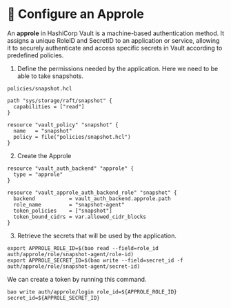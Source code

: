 # 🤖 Configure an Approle

An **approle** in HashiCorp Vault is a machine-based authentication method. It assigns a unique RoleID and SecretID to an application or service, allowing it to securely authenticate and access specific secrets in Vault according to predefined policies.

1. Define the permissions needed by the application. Here we need to be able to take snapshots.

`policies/snapshot.hcl`

```hcl
path "sys/storage/raft/snapshot" {
  capabilities = ["read"]
}
```

```hcl
resource "vault_policy" "snapshot" {
  name   = "snapshot"
  policy = file("policies/snapshot.hcl")
}
```

2. Create the Approle

```hcl
resource "vault_auth_backend" "approle" {
  type = "approle"
}

resource "vault_approle_auth_backend_role" "snapshot" {
  backend           = vault_auth_backend.approle.path
  role_name         = "snapshot-agent"
  token_policies    = ["snapshot"]
  token_bound_cidrs = var.allowed_cidr_blocks
}
```

3. Retrieve the secrets that will be used by the application.

```console
export APPROLE_ROLE_ID=$(bao read --field=role_id auth/approle/role/snapshot-agent/role-id)
export APPROLE_SECRET_ID=$(bao write --field=secret_id -f auth/approle/role/snapshot-agent/secret-id)
```

We can create a token by running this command.

```console
bao write auth/approle/login role_id=${APPROLE_ROLE_ID} secret_id=${APPROLE_SECRET_ID}
```
